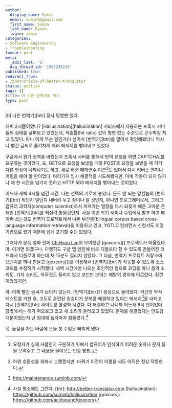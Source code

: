 ```yaml
---
author:
  display_name: Sumin
  email: suminb@gmail.com
  first_name: Sumin
  last_name: Byeon
  login: admin
categories:
- Software Engineering
- Troubleshooting
layout: post
meta:
  _edit_last: '1'
  dsq_thread_id: '1967235215'
published: true
redirect_from:
- /post/crisis-of-better-translator
status: publish
tags: []
title: 더 나은 번역기의 위기
type: post
---
```

[더 나은 번역기][btr] 장사 망할뻔 했다.

새벽 2시쯤이었나? [Hallucination][hallucination] 서비스에서 사용하는 프록시 서버들의 상태를 살펴보고 있었는데, 적중률(hit ratio) 값이 형편 없는 수준으로 곤두박질 치고 있었다. 아니 이게 무슨 일인가(!) 싶어서 [번역기][btr]를 열어서 확인해봤더니 역시나 빨간 글씨로 줄기차게 에러 메세지를 뱉어내고 있었다.

구글에서 뭔가 정책을 바꿨는지 프록시 서버를 통해서 번역 요청을 하면 CAPTCHA[^2]를 요구하는 것이었다. 또, GET으로 요청을 보냈을 때와 POST로 요청을 보냈을 때 각각 다른 현상이 나타나기도 하고, 새로 바뀐 매개변수 이름[^3]도 있어서 다시 리버스 엔지니어링을 해야 할 판이었다. 여러가지 임시 해결책을 시도해봤지만, 아예 작동이 되지 않거나 채 한 시간을 넘기지 못하고 HTTP 503 메세지를 뱉어내는 것이었다.

어느새 새벽 4시를 넘긴 시간. 나는 선택의 기로에 놓였다. 돈도 안 되는 망할놈의 [번역기][btr] 되던지 말던지 내버려 두고 잠이나 잘 것인지, 아니면 프로그래머로서, 그리고 컴퓨터 과학자(computer scientist)로서 꺼져가는 열정을 다시 되찾게 해준 고마운 존재인 [번역기][btr]를 되살려 놓을것인지. 사실 이번 학기 세미나 수업에서 발표 하고 페이퍼 쓰는것도 번역기 프로젝트에서 나온 부산물(bilingual corpus based cross-language information retrieval)을 이용하고 있고, YGTLC 컨퍼런스 신청서도 이걸 기반으로 썼기 때문에 쉽게 포기할 수는 없었다.

그러다가 문득 얼마 전에 [ChiHyun Lim](https://www.facebook.com/chihyun.lim)이 보여줬던 [goxcors][] 프로젝트가 떠올랐다. 아, 이거면 되겠구나. 다행히도 구글 앱 엔진에 바로 디플로이 할 수 있도록 만들어진 코드라서 디플로이 하는데 채 15분도 걸리지 않았다. 그 다음, 번역기 프로젝트 저장소에 브랜치를 하나 만들고 [goxcors][]를 이용해서 [번역기][btr]가 작동할 수 있도록 소스코드를 수정하기 시작했다. 새벽 시간에만 나오는 초인적인 힘으로 코딩을 하니 음악 소리도, 기차 소리도, 아무것도 들리지 않고 코드만 보이는 해탈의 경지에 이르렀다. 잠깐이었겠지만.

아, 이제 빨간 글씨가 보이지 않는다. [번역기][btr]가 정상으로 돌아왔다. 약간의 약식 테스트를 거친 후, 고도로 훈련된 원숭이가 문제를 해결하고 있다는 메세지[^5]를 내리고 다시 [번역기][btr] 사이트를 활성화 시켰다. 다 해결하고 나니까 어느새 6시 반이었다. 창밖에서는 해가 떠오르고 있고 새 소리가 들려오고 있었다. 문제를 해결했다는 안도감 때문이었는지 난 침대에 눕자마자 잠들었다.[^6]

덧. 늦잠을 자는 바람에 오늘 첫 수업은 빠지게 됐다.

[^2]: 요청자가 실제 사람인지 구분하기 위해서 컴퓨터가 인식하기 어려운 숫자나 문자 등을 보여주고 그 내용을 물어보는 인증 방법.
[^3]: 하위 호환성을 위해서 그랬겠지만, 바뀌기 이전의 이름을 써도 아직은 정상 작동한다.
[^5]: http://maintenance.suminb.com/
[^6]: 사실 평소에도 그런다.
[btr]: http://better-translator.com
[hallucination]: https://github.com/suminb/hallucination
[goxcors]: https://github.com/acidsound/goxcors
